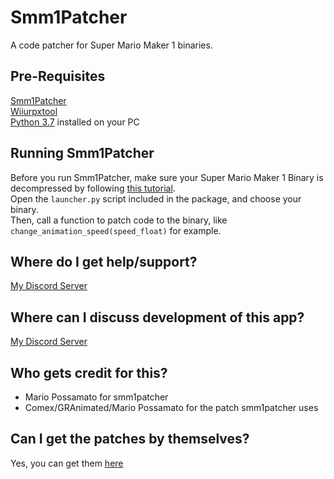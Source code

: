 # Smm1Patcher
A code patcher for Super Mario Maker 1 binaries.

## Pre-Requisites
[Smm1Patcher](https://github.com/MarioPossamato/smm1patcher/archive/master.zip)  
[Wiiurpxtool](https://github.com/0CBH0/wiiurpxtool/releases)  
[Python 3.7](https://www.python.org/downloads/release/python-370/) installed on your PC

## Running Smm1Patcher
Before you run Smm1Patcher, make sure your Super Mario Maker 1 Binary is decompressed by following [this tutorial](https://mariomods.net/thread/878368801-modded-rpx-files).  
Open the `launcher.py` script included in the package, and choose your binary.  
Then, call a function to patch code to the binary, like `change_animation_speed(speed_float)` for example.

## Where do I get help/support?
[My Discord Server](https://discord.gg/8wx8uQF)

## Where can I discuss development of this app?
[My Discord Server](https://discord.gg/8wx8uQF)

## Who gets credit for this?
* Mario Possamato for smm1patcher
* Comex/GRAnimated/Mario Possamato for the patch smm1patcher uses

## Can I get the patches by themselves?
Yes, you can get them [here](https://cdn.discordapp.com/attachments/575903548601270273/670335415470915584/Block.rpx_Patches.txt)
